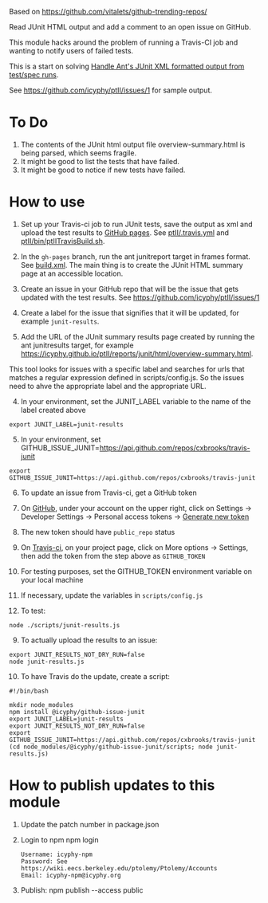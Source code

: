 Based on https://github.com/vitalets/github-trending-repos/

Read JUnit HTML output and add a comment to an open issue on GitHub.

This module hacks around the problem of running a Travis-CI job and wanting to notify users of failed tests.

This is a start on solving [Handle Ant's JUnit XML formatted output from test/spec runs](https://github.com/travis-ci/travis-ci/issues/239).

See https://github.com/icyphy/ptII/issues/1 for sample output.

# To Do
1. The contents of the JUnit html output file overview-summary.html is being parsed, which seems fragile.
2. It might be good to list the tests that have failed.
3. It might be good to notice if new tests have failed.

# How to use
1. Set up your Travis-ci job to run JUnit tests, save the output as xml and upload the test results to [GitHub pages](https://docs.travis-ci.com/user/deployment/pages/). See [ptII/.travis.yml](https://github.com/icyphy/ptII/blob/master/.travis.yml) and [ptII/bin/ptIITravisBuild.sh](https://github.com/icyphy/ptII/blob/master/bin/ptIITravisBuild.sh).

2. In the `gh-pages` branch, run the ant junitreport target in frames format.  See [build.xml](https://github.com/icyphy/ptII/blob/gh-pages/build.xml).  The main thing is to create the JUnit HTML summary page at an accessible location.

3. Create an issue in your GitHub repo that will be the issue that gets updated with the test results.  See https://github.com/icyphy/ptII/issues/1
  1. Create a label for the issue that signifies that it will be updated, for example `junit-results`.
  2. Add the URL of the JUnit summary results page created by running the ant junitresults target, for example https://icyphy.github.io/ptII/reports/junit/html/overview-summary.html.

  This tool looks for issues with a specific label and searches for urls that matches a regular expression defined in scripts/config.js.  So the issues need to ahve the appropriate label and the appropriate URL.

4. In your environment, set the JUNIT_LABEL variable to the name of the label created above
```
export JUNIT_LABEL=junit-results
```

5. In your environment, set GITHUB_ISSUE_JUNIT=https://api.github.com/repos/cxbrooks/travis-junit
```
export GITHUB_ISSUE_JUNIT=https://api.github.com/repos/cxbrooks/travis-junit
```

6. To update an issue from Travis-ci, get a GitHub token
  1. On [GitHub](https://github.com), under your account on the upper right, click on Settings -> Developer Settings -> Personal access tokens -> [Generate new token](https://github.com/settings/tokens)
  2. The new token should have `public_repo` status
  3. On [Travis-ci](https://travis-ci.org), on your project page, click on More options -> Settings, then add the token from the step above as `GITHUB_TOKEN`
  4. For testing purposes, set the GITHUB_TOKEN environment variable on your local machine


7. If necessary, update the variables in `scripts/config.js`

8. To test:
```
node ./scripts/junit-results.js
```

9. To actually upload the results to an issue:
```
export JUNIT_RESULTS_NOT_DRY_RUN=false
node junit-results.js
```

10. To have Travis do the update, create a script:
```
#!/bin/bash

mkdir node_modules
npm install @icyphy/github-issue-junit
export JUNIT_LABEL=junit-results
export JUNIT_RESULTS_NOT_DRY_RUN=false
export GITHUB_ISSUE_JUNIT=https://api.github.com/repos/cxbrooks/travis-junit
(cd node_modules/@icyphy/github-issue-junit/scripts; node junit-results.js)
```    

# How to publish updates to this module

1.  Update the patch number in package.json
2.  Login to npm
        npm login

        Username: icyphy-npm
        Password: See https://wiki.eecs.berkeley.edu/ptolemy/Ptolemy/Accounts
        Email: icyphy-npm@icyphy.org
3.  Publish:
        npm publish --access public
